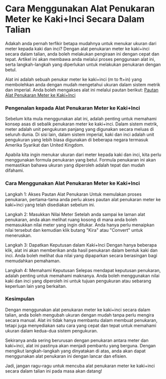 Cara Menggunakan Alat Penukaran Meter ke Kaki+Inci Secara Dalam Talian
======================================================================

Adakah anda pernah terfikir betapa mudahnya untuk menukar ukuran dari meter kepada kaki dan inci? Dengan alat penukaran meter ke kaki+inci secara dalam talian, anda boleh melakukan pengiraan ini dengan cepat dan tepat. Artikel ini akan membawa anda melalui proses penggunaan alat ini, serta langkah-langkah yang diperlukan untuk melakukan penukaran dengan betul.

Alat ini adalah sebuah penukar meter ke kaki+inci (m to ft+in) yang membolehkan anda dengan mudah mengetahui ukuran dalam sistem metrik dan imperial. Anda boleh mengakses alat ini melalui pautan berikut: [Pautan Alat Penukaran Meter ke Kaki+Inci](https://www.onlinecalculatorsfree.com/ms/convert/meter-to-feet-inch.html)

### Pengenalan kepada Alat Penukaran Meter ke Kaki+Inci

Sebelum kita mula menggunakan alat ini, adalah penting untuk memahami konsep asas di sebalik penukaran meter ke kaki+inci. Dalam sistem metrik, meter adalah unit pengukuran panjang yang digunakan secara meluas di seluruh dunia. Di sisi lain, dalam sistem imperial, kaki dan inci adalah unit pengukuran yang lebih biasa digunakan di beberapa negara termasuk Amerika Syarikat dan United Kingdom.

Apabila kita ingin menukar ukuran dari meter kepada kaki dan inci, kita perlu menggunakan formula penukaran yang betul. Formula penukaran ini akan memastikan bahawa ukuran yang diperoleh adalah tepat dan mudah difahami.

### Cara Menggunakan Alat Penukaran Meter ke Kaki+Inci

Langkah 1: Akses Pautan Alat Penukaran Untuk memulakan proses penukaran, pertama-tama anda perlu akses pautan alat penukaran meter ke kaki+inci yang telah disediakan sebelum ini.

Langkah 2: Masukkan Nilai Meter Setelah anda sampai ke laman alat penukaran, anda akan melihat ruang kosong di mana anda boleh memasukkan nilai meter yang ingin ditukar. Anda hanya perlu menaipkan nilai tersebut dan kemudian klik butang "Kira" atau "Convert" untuk meneruskan.

Langkah 3: Dapatkan Keputusan dalam Kaki+Inci Dengan hanya beberapa klik, alat ini akan memberikan anda hasil penukaran dalam bentuk kaki dan inci. Anda boleh melihat dua nilai yang dipaparkan secara berasingan bagi memudahkan pemahaman.

Langkah 4: Memahami Keputusan Selepas mendapat keputusan penukaran, adalah penting untuk memahami maknanya. Anda boleh menggunakan nilai kaki dan inci yang diperoleh ini untuk tujuan pengukuran atau sebarang keperluan lain yang berkaitan.

### Kesimpulan

Dengan menggunakan alat penukaran meter ke kaki+inci secara dalam talian, anda boleh mengubah ukuran dengan mudah tanpa perlu mengira secara manual. Alat ini tidak hanya membantu dalam membuat penukaran, tetapi juga menyediakan satu cara yang cepat dan tepat untuk memahami ukuran dalam kedua-dua sistem pengukuran.

Sekiranya anda sering berurusan dengan penukaran antara meter dan kaki+inci, alat ini pastinya akan menjadi pembantu yang berguna. Dengan mengikut langkah-langkah yang dinyatakan di atas, anda akan dapat menggunakan alat penukaran ini dengan lancar dan efisien.

Jadi, jangan ragu-ragu untuk mencuba alat penukaran meter ke kaki+inci secara dalam talian ini pada masa akan datang!